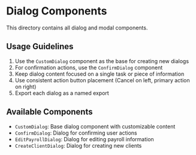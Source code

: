 # Dialog Components

This directory contains all dialog and modal components.

## Usage Guidelines

1. Use the `CustomDialog` component as the base for creating new dialogs
2. For confirmation actions, use the `ConfirmDialog` component
3. Keep dialog content focused on a single task or piece of information
4. Use consistent action button placement (Cancel on left, primary action on right)
5. Export each dialog as a named export

## Available Components

- `CustomDialog`: Base dialog component with customizable content
- `ConfirmDialog`: Dialog for confirming user actions
- `EditPayrollDialog`: Dialog for editing payroll information
- `CreateClientDialog`: Dialog for creating new clients
